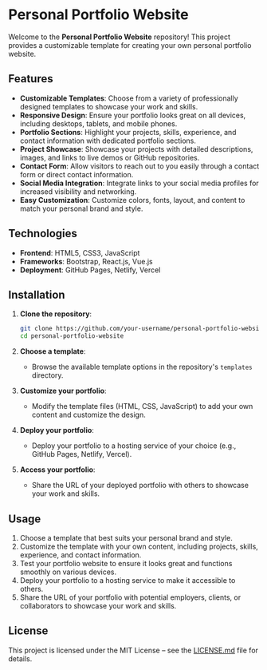 # Personal Portfolio Website

Welcome to the **Personal Portfolio Website** repository! This project provides a customizable template for creating your own personal portfolio website.

## Features

- **Customizable Templates**: Choose from a variety of professionally designed templates to showcase your work and skills.
- **Responsive Design**: Ensure your portfolio looks great on all devices, including desktops, tablets, and mobile phones.
- **Portfolio Sections**: Highlight your projects, skills, experience, and contact information with dedicated portfolio sections.
- **Project Showcase**: Showcase your projects with detailed descriptions, images, and links to live demos or GitHub repositories.
- **Contact Form**: Allow visitors to reach out to you easily through a contact form or direct contact information.
- **Social Media Integration**: Integrate links to your social media profiles for increased visibility and networking.
- **Easy Customization**: Customize colors, fonts, layout, and content to match your personal brand and style.

## Technologies

- **Frontend**: HTML5, CSS3, JavaScript
- **Frameworks**: Bootstrap, React.js, Vue.js
- **Deployment**: GitHub Pages, Netlify, Vercel

## Installation

1. **Clone the repository**:
   ```bash
   git clone https://github.com/your-username/personal-portfolio-website.git
   cd personal-portfolio-website
   ```

2. **Choose a template**:
   - Browse the available template options in the repository's `templates` directory.

3. **Customize your portfolio**:
   - Modify the template files (HTML, CSS, JavaScript) to add your own content and customize the design.

4. **Deploy your portfolio**:
   - Deploy your portfolio to a hosting service of your choice (e.g., GitHub Pages, Netlify, Vercel).

5. **Access your portfolio**:
   - Share the URL of your deployed portfolio with others to showcase your work and skills.

## Usage

1. Choose a template that best suits your personal brand and style.
2. Customize the template with your own content, including projects, skills, experience, and contact information.
3. Test your portfolio website to ensure it looks great and functions smoothly on various devices.
4. Deploy your portfolio to a hosting service to make it accessible to others.
5. Share the URL of your portfolio with potential employers, clients, or collaborators to showcase your work and skills.

## License
 
This project is licensed under the MIT License – see the [LICENSE.md](LICENSE.md) file for details.
